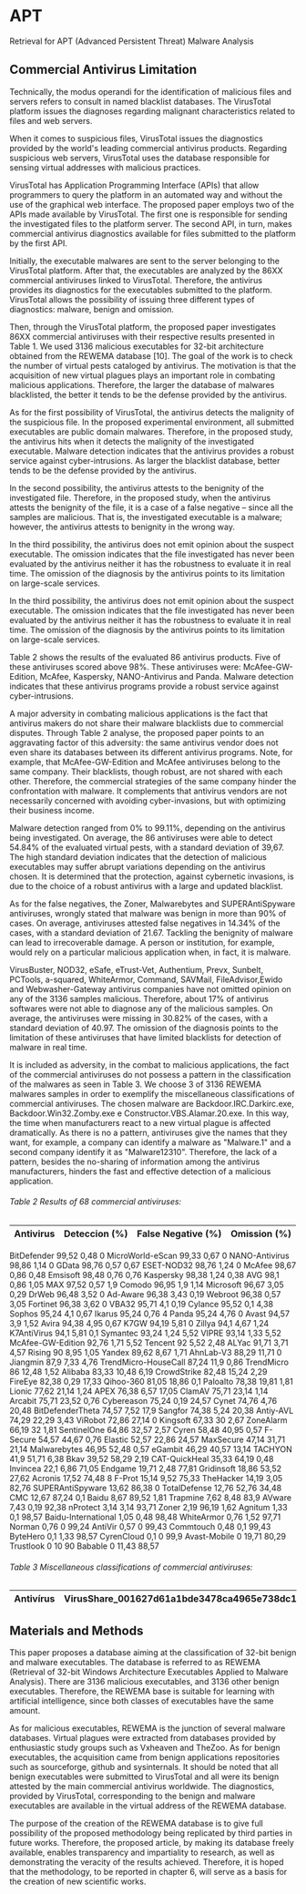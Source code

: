 # APT
Retrieval for APT (Advanced Persistent Threat) Malware Analysis

## Commercial Antivirus Limitation

Technically, the modus operandi for the identification of malicious files and servers refers to consult in named blacklist databases. The VirusTotal platform issues the diagnoses regarding malignant characteristics related to files and web servers.

When it comes to suspicious files, VirusTotal issues the diagnostics provided by the world's leading commercial antivirus products. Regarding suspicious web servers, VirusTotal uses the database responsible for sensing virtual addresses with malicious practices.

VirusTotal has Application Programming Interface (APIs) that allow programmers to query the platform in an automated way and without the use of the graphical web interface. The proposed paper employs two of the APIs made available by VirusTotal. The first one is responsible for sending the investigated files to the platform server. The second API, in turn, makes commercial antivirus diagnostics available for files submitted to the platform by the first API.

Initially, the executable malwares are sent to the server belonging to the VirusTotal platform. After that, the executables are analyzed by the 86XX commercial antiviruses linked to VirusTotal. Therefore, the antivirus provides its diagnostics for the executables submitted to the platform. VirusTotal allows the possibility of issuing three different types of diagnostics: malware, benign and omission.

Then, through the VirusTotal platform, the proposed paper investigates 86XX commercial antiviruses with their respective results presented in Table 1. We used 3136 malicious executables for 32-bit architecture obtained from the REWEMA database [10]. The goal of the work is to check the number of virtual pests cataloged by antivirus. The motivation is that the acquisition of new virtual plagues plays an important role in combating malicious applications. Therefore, the larger the database of malwares blacklisted, the better it tends to be the defense provided by the antivirus.

As for the first possibility of VirusTotal, the antivirus detects the malignity of the suspicious file. In the proposed experimental environment, all submitted executables are public domain malwares. Therefore, in the proposed study, the antivirus hits when it detects the malignity of the investigated executable. Malware detection indicates that the antivirus provides a robust service against cyber-intrusions. As larger the blacklist database, better tends to be the defense provided by the antivirus.

In the second possibility, the antivirus attests to the benignity of the investigated file. Therefore, in the proposed study, when the antivirus attests the benignity of the file, it is a case of a false negative – since all the samples are malicious. That is, the investigated executable is a malware; however, the antivirus attests to benignity in the wrong way.

In the third possibility, the antivirus does not emit opinion about the suspect executable. The omission indicates that the file investigated has never been evaluated by the antivirus neither it has the robustness to evaluate it in real time. The omission of the diagnosis by the antivirus points to its limitation on large-scale services.

In the third possibility, the antivirus does not emit opinion about the suspect executable. The omission indicates that the file investigated has never been evaluated by the antivirus neither it has the robustness to evaluate it in real time. The omission of the diagnosis by the antivirus points to its limitation on large-scale services.

Table 2 shows the results of the evaluated 86 antivirus products. Five of these antiviruses scored above 98%. These antiviruses were: McAfee-GW-Edition, McAfee, Kaspersky, NANO-Antivirus and Panda. Malware detection indicates that these antivirus programs provide a robust service against cyber-intrusions.

A major adversity in combating malicious applications is the fact that antivirus makers do not share their malware blacklists due to commercial disputes. Through Table 2 analyse, the proposed paper points to an aggravating factor of this adversity: the same antivirus vendor does not even share its databases between its different antivirus programs. Note, for example, that McAfee-GW-Edition and McAfee antiviruses belong to the same company. Their blacklists, though robust, are not shared with each other. Therefore, the commercial strategies of the same company hinder the confrontation with malware. It complements that antivirus vendors are not necessarily concerned with avoiding cyber-invasions, but with optimizing their business income.

Malware detection ranged from 0% to 99.11%, depending on the antivirus being investigated. On average, the 86 antiviruses were able to detect 54.84% of the evaluated virtual pests, with a standard deviation of 39,67. The high standard deviation indicates that the detection of malicious executables may suffer abrupt variations depending on the antivirus chosen. It is determined that the protection, against cybernetic invasions, is due to the choice of a robust antivirus with a large and updated blacklist.

As for the false negatives, the Zoner, Malwarebytes and SUPERAntiSpyware antiviruses, wrongly stated that malware was benign in more than 90% of cases. On average, antiviruses attested false negatives in 14.34% of the cases, with a standard deviation of 21.67. Tackling the benignity of malware can lead to irrecoverable damage. A person or institution, for example, would rely on a particular malicious application when, in fact, it is malware.

VirusBuster, NOD32, eSafe, eTrust-Vet, Authentium, Prevx, Sunbelt, PCTools, a-squared, WhiteArmor, Command, SAVMail, FileAdvisor,Ewido and Webwasher-Gateway antivirus companies have not omitted opinion on any of the 3136 samples malicious. Therefore, about 17% of antivirus softwares were not able to diagnose any of the malicious samples. On average, the antiviruses were missing in 30.82% of the cases, with a standard deviation of 40.97. The omission of the diagnosis points to the limitation of these antiviruses that have limited blacklists for detection of malware in real time.

It is included as adversity, in the combat to malicious applications, the fact of the commercial antiviruses do not possess a pattern in the classification of the malwares as seen in Table 3. We choose 3 of 3136 REWEMA malwares samples in order to exemplify the miscellaneous classifications of commercial antiviruses. The chosen malware are Backdoor.IRC.Darkirc.exe, Backdoor.Win32.Zomby.exe e Constructor.VBS.Alamar.20.exe. In this way, the time when manufacturers react to a new virtual plague is affected dramatically. As there is no a pattern, antiviruses give the names that they want, for example, a company can identify a malware as "Malware.1" and a second company identify it as "Malware12310". Therefore, the lack of a pattern, besides the no-sharing of information among the antivirus manufacturers, hinders the fast and effective detection of a malicious application.


###### Table 2 Results of 68 commercial antiviruses:

Antivirus | Deteccion (%) | False Negative (%) | Omission (%)
--------- | ------------- | ------------------ | -------------
BitDefender 99,52 0,48 0
MicroWorld-eScan 99,33 0,67 0
NANO-Antivirus 98,86 1,14 0
GData 98,76 0,57 0,67
ESET-NOD32 98,76 1,24 0
McAfee 98,67 0,86 0,48
Emsisoft 98,48 0,76 0,76
Kaspersky 98,38 1,24 0,38
AVG 98,1 0,86 1,05
MAX 97,52 0,57 1,9
Comodo 96,95 1,9 1,14
Microsoft 96,67 3,05 0,29
DrWeb 96,48 3,52 0
Ad-Aware 96,38 3,43 0,19
Webroot 96,38 0,57 3,05
Fortinet 96,38 3,62 0
VBA32 95,71 4,1 0,19
Cylance 95,52 0,1 4,38
Sophos 95,24 4,1 0,67
Ikarus 95,24 0,76 4
Panda 95,24 4,76 0
Avast 94,57 3,9 1,52
Avira 94,38 4,95 0,67
K7GW 94,19 5,81 0
Zillya 94,1 4,67 1,24
K7AntiVirus 94,1 5,81 0,1
Symantec 93,24 1,24 5,52
VIPRE 93,14 1,33 5,52
McAfee-GW-Edition 92,76 1,71 5,52
Tencent 92 5,52 2,48
ALYac 91,71 3,71 4,57
Rising 90 8,95 1,05
Yandex 89,62 8,67 1,71
AhnLab-V3 88,29 11,71 0
Jiangmin 87,9 7,33 4,76
TrendMicro-HouseCall 87,24 11,9 0,86
TrendMicro 86 12,48 1,52
Alibaba 83,33 10,48 6,19
CrowdStrike 82,48 15,24 2,29
FireEye 82,38 0,29 17,33
Qihoo-360 81,05 18,86 0,1
Paloalto 78,38 19,81 1,81
Lionic 77,62 21,14 1,24
APEX 76,38 6,57 17,05
ClamAV 75,71 23,14 1,14
Arcabit 75,71 23,52 0,76
Cybereason 75,24 0,19 24,57
Cynet 74,76 4,76 20,48
BitDefenderTheta 74,57 7,52 17,9
Sangfor 74,38 5,24 20,38
Antiy-AVL 74,29 22,29 3,43
ViRobot 72,86 27,14 0
Kingsoft 67,33 30 2,67
ZoneAlarm 66,19 32 1,81
SentinelOne 64,86 32,57 2,57
Cyren 58,48 40,95 0,57
F-Secure 54,57 44,67 0,76
Elastic 52,57 22,86 24,57
MaxSecure 47,14 31,71 21,14
Malwarebytes 46,95 52,48 0,57
eGambit 46,29 40,57 13,14
TACHYON 41,9 51,71 6,38
Bkav 39,52 58,29 2,19
CAT-QuickHeal 35,33 64,19 0,48
Invincea 22,1 6,86 71,05
Endgame 19,71 2,48 77,81
Gridinsoft 18,86 53,52 27,62
Acronis 17,52 74,48 8
F-Prot 15,14 9,52 75,33
TheHacker 14,19 3,05 82,76
SUPERAntiSpyware 13,62 86,38 0
TotalDefense 12,76 52,76 34,48
CMC 12,67 87,24 0,1
Baidu 8,67 89,52 1,81
Trapmine 7,62 8,48 83,9
AVware 7,43 0,19 92,38
nProtect 3,14 3,14 93,71
Zoner 2,19 96,19 1,62
Agnitum 1,33 0,1 98,57
Baidu-International 1,05 0,48 98,48
WhiteArmor 0,76 1,52 97,71
Norman 0,76 0 99,24
AntiVir 0,57 0 99,43
Commtouch 0,48 0,1 99,43
ByteHero 0,1 1,33 98,57
CyrenCloud 0,1 0 99,9
Avast-Mobile 0 19,71 80,29
Trustlook 0 10 90
Babable 0 11,43 88,57

###### Table 3 Miscellaneous classifications of commercial antiviruses:

Antivírus | VirusShare_001627d61a1bde3478ca4965e738dc1e | VirusShare_075efef8c9ca2f675be296d5f56406fa | VirusShare_0dab86f850fd3dafc98d0f2b401377d5
--------- | ------------------------------------------- | ------------------------------------------- | --------------------------------------------



## Materials and Methods

This paper proposes a database aiming at the classification of 32-bit benign and malware executables. The database is referred to as REWEMA (Retrieval of 32-bit Windows Architecture Executables Applied to Malware Analysis). There are 3136 malicious executables, and 3136 other benign executables. Therefore, the REWEMA base is suitable for learning with artificial intelligence, since both classes of executables have the same amount.

As for malicious executables, REWEMA is the junction of several malware databases. Virtual plagues were extracted from databases provided by enthusiastic study groups such as Vxheaven and TheZoo. As for benign executables, the acquisition came from benign applications repositories such as sourceforge, github and sysinternals. It should be noted that all benign executables were submitted to VirusTotal and all were its benign attested by the main commercial antivirus worldwide. The diagnostics, provided by VirusTotal, corresponding to the benign and malware executables are available in the virtual address of the REWEMA database.

The purpose of the creation of the REWEMA database is to give full possibility of the proposed methodology being replicated by third parties in future works. Therefore, the proposed article, by making its database freely available, enables transparency and impartiality to research, as well as demonstrating the veracity of the results achieved. Therefore, it is hoped that the methodology, to be reported in chapter 6, will serve as a basis for the creation of new scientific works.
